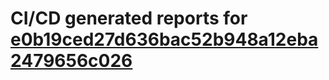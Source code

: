 # CI/CD generated reports for [e0b19ced27d636bac52b948a12eba2479656c026](https://github.com/hydephp/develop/commit/e0b19ced27d636bac52b948a12eba2479656c026)
